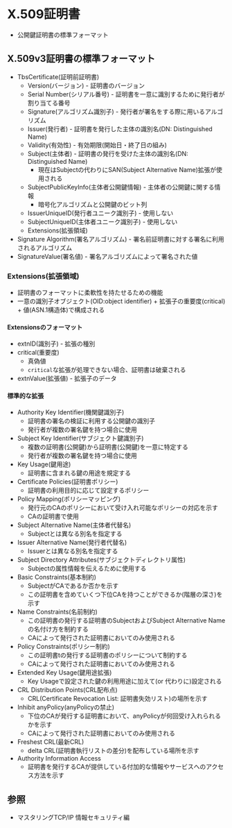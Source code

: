 # X.509証明書
- 公開鍵証明書の標準フォーマット

## X.509v3証明書の標準フォーマット
- TbsCertificate(証明前証明書)
  - Version(バージョン) - 証明書のバージョン
  - Serial Number(シリアル番号) - 証明書を一意に識別するために発行者が割り当てる番号
  - Signature(アルゴリズム識別子) - 発行者が署名をする際に用いるアルゴリズム
  - Issuer(発行者) - 証明書を発行した主体の識別名(DN: Distinguished Name)
  - Validity(有効性) - 有効期限(開始日・終了日の組み)
  - Subject(主体者) - 証明書の発行を受けた主体の識別名(DN: Distinguished Name)
    - 現在はSubjectの代わりにSAN(Subject Alternative Name)拡張が使用される
  - SubjectPublicKeyInfo(主体者公開鍵情報) - 主体者の公開鍵に関する情報
    - 暗号化アルゴリズムと公開鍵のビット列
  - IssuerUniqueID(発行者ユニーク識別子) - 使用しない
  - SubjectUniqueID(主体者ユニーク識別子) - 使用しない
  - Extensions(拡張領域)
- Signature Algorithm(署名アルゴリズム) - 署名前証明書に対する署名に利用されるアルゴリズム
- SignatureValue(署名値) - 署名アルゴリズムによって署名された値

### Extensions(拡張領域)
- 証明書のフォーマットに柔軟性を持たせるための機能
- 一意の識別子オブジェクト(OID:object identifier) + 拡張子の重要度(critical) + 値(ASN.1構造体)で構成される

#### Extensionsのフォーマット
- extnID(識別子) - 拡張の種別
- critical(重要度)
  - 真偽値
  - `critical`な拡張が処理できない場合、証明書は破棄される
- extnValue(拡張値) - 拡張子のデータ

#### 標準的な拡張
- Authority Key Identifier(機関鍵識別子)
  - 証明書の署名の検証に利用する公開鍵の識別子
  - 発行者が複数の署名鍵を持つ場合に使用
- Subject Key Identifier(サブジェクト鍵識別子)
  - 複数の証明書(公開鍵)から証明書(公開鍵)を一意に特定する
  - 発行者が複数の署名鍵を持つ場合に使用
- Key Usage(鍵用途)
  - 証明書に含まれる鍵の用途を規定する
- Certificate Policies(証明書ポリシー)
  - 証明書の利用目的に応じて設定するポリシー
- Policy Mapping(ポリシーマッピング)
  - 発行元のCAのポリシーにおいて受け入れ可能なポリシーの対応を示す
  - CAの証明書で使用
- Subject Alternative Name(主体者代替名)
  - Subjectとは異なる別名を指定する
- Issuer Alternative Name(発行者代替名)
  - Issuerとは異なる別名を指定する
- Subject Directory Attributes(サブジェクトディレクトリ属性)
  - Subjectの属性情報を伝えるために使用する
- Basic Constraints(基本制約)
  - SubjectがCAであるか否かを示す
  - この証明書を含めていくつ下位CAを持つことができるか(階層の深さ)を示す
- Name Constraints(名前制約)
  - この証明書の発行する証明書のSubjectおよびSubject Alternative Nameの名付け方を制約する
  - CAによって発行された証明書においてのみ使用される
- Policy Constraints(ポリシー制約)
  - この証明書tの発行する証明書のポリシーについて制約する
  - CAによって発行された証明書においてのみ使用される
- Extended Key Usage(鍵用途拡張)
  - Key Usageで設定された鍵の利用用途に加えて(or 代わりに)設定される
- CRL Distribution Points(CRL配布点)
  - CRL(Certificate Revocation List: 証明書失効リスト)の場所を示す
- Inhibit anyPolicy(anyPolicyの禁止)
  - 下位のCAが発行する証明書において、anyPolicyが何回受け入れられるかを示す
  - CAによって発行された証明書においてのみ使用される
- Freshest CRL(最新CRL)
  - delta CRL(証明書執行リストの差分)を配布している場所を示す
- Authority Information Access
  - 証明書を発行するCAが提供している付加的な情報やサービスへのアクセス方法を示す

## 参照
- マスタリングTCP/IP 情報セキュリティ編
